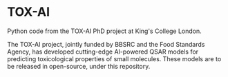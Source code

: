 # TOX-AI
Python code from the TOX-AI PhD project at King's College London.

The TOX-AI project, jointly funded by BBSRC and the Food Standards Agency, has developed cutting-edge AI-powered QSAR models for predicting toxicological properties of small molecules. These models are to be released in open-source, under this repository.
